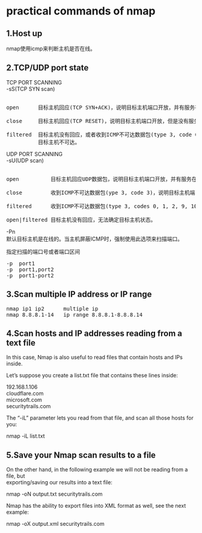 # practical commands of nmap  

## 1.Host up    
nmap使用icmp来判断主机是否在线。    
    
## 2.TCP/UDP port state    
TCP PORT SCANNING    
-sS(TCP SYN scan)    
<pre>    
open      目标主机回应(TCP SYN+ACK)，说明目标主机端口开放，并有服务在端口监听。    
    
close     目标主机回应(TCP RESET)，说明目标主机端口开放，但是没有服务在端口监听。    
    
filtered  目标主机没有回应，或者收到ICMP不可达数据包(type 3, code 0, 1, 2, 3, 9, 10, or 13)，    
          目标主机不可达。    
</pre>    
    
UDP PORT SCANNING    
-sU(UDP scan)    
<pre>    
open          目标主机回应UDP数据包，说明目标主机端口开放，并有服务在端口监听。    
    
close         收到ICMP不可达数据包(ype 3, code 3)，说明目标主机端口开放，但是没有服务在监听。    
    
filtered      收到ICMP不可达数据包(type 3, codes 0, 1, 2, 9, 10, or 13)，说明目标主机不可达。    
    
open|filtered 目标主机没有回应，无法确定目标主机状态。    
</pre>    
    
-Pn    
默认目标主机是在线的。当主机屏蔽ICMP时，强制使用此选项来扫描端口。    
    
指定扫描的端口号或者端口区间    
<pre>
-p  port1    
-p  port1,port2    
-p  port1-port2    
</pre>
  
## 3.Scan multiple IP address or IP range  
<pre>
nmap ip1 ip2      multiple ip    
nmap 8.8.8.1-14   ip range 8.8.8.1-8.8.8.14    
</pre>
  
  
## 4.Scan hosts and IP addresses reading from a text file   
In this case, Nmap is also useful to read files that contain hosts and IPs inside.  
  
Let’s suppose you create a list.txt file that contains these lines inside:  
  
192.168.1.106  
cloudflare.com  
microsoft.com  
securitytrails.com  
  
The “-iL” parameter lets you read from that file, and scan all those hosts for you:  
  
nmap -iL list.txt  
  
## 5.Save your Nmap scan results to a file   
On the other hand, in the following example we will not be reading from a file, but   
exporting/saving our results into a text file:  
  
nmap -oN output.txt securitytrails.com  
  
Nmap has the ability to export files into XML format as well, see the next example:  
  
nmap -oX output.xml securitytrails.com  
